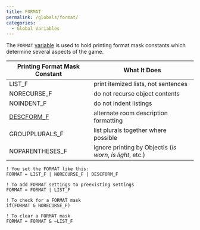 ```yaml
---
title: FORMAT
permalink: /globals/format/
categories: 
  - Global Variables
---
```


The `FORMAT` [variable](basics/variables/) is used to hold printing
format mask constants which determine several aspects of the game.

| Printing Format Mask Constant        | What It Does                                              |
|--------------------------------------|-----------------------------------------------------------|
| LIST_F                              | print itemized lists, not sentences                       |
| NORECURSE_F                         | do not recurse object contents                            |
| NOINDENT_F                          | do not indent listings                                    |
| [DESCFORM_F](guts/descform_f/) | alternate room description formatting                     |
| GROUPPLURALS_F                      | list plurals together where possible                      |
| NOPARENTHESES_F                     | ignore printing by ObjectIs (*is worn*, *is light*, etc.) |

    ! You set the FORMAT like this:
    FORMAT = LIST_F | NORECURSE_F | DESCFORM_F

    ! To add FORMAT settings to preexisting settings
    FORMAT = FORMAT | LIST_F

    ! To check for a FORMAT mask
    if(FORMAT & NORECURSE_F)

    ! To clear a FORMAT mask
    FORMAT = FORMAT & ~LIST_F
